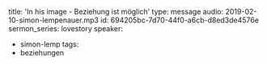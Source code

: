 title: 'In his image - Beziehung ist möglich'
type: message
audio: 2019-02-10-simon-lempenauer.mp3
id: 694205bc-7d70-44f0-a6cb-d8ed3de4576e
sermon_series: lovestory
speaker:
  - simon-lemp
tags:
  - beziehungen
